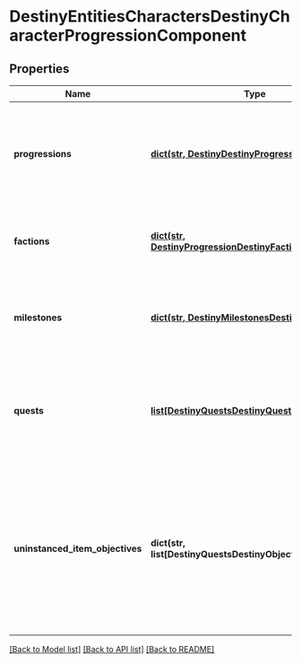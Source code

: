 # DestinyEntitiesCharactersDestinyCharacterProgressionComponent

## Properties
Name | Type | Description | Notes
------------ | ------------- | ------------- | -------------
**progressions** | [**dict(str, DestinyDestinyProgression)**](DestinyDestinyProgression.md) | A Dictionary of all known progressions for the Character, keyed by the Progression&#39;s hash.  Not all progressions have user-facing data, but those who do will have that data contained in the DestinyProgressionDefinition. | [optional] 
**factions** | [**dict(str, DestinyProgressionDestinyFactionProgression)**](DestinyProgressionDestinyFactionProgression.md) | A dictionary of all known Factions, keyed by the Faction&#39;s hash.  It contains data about this character&#39;sstatus with the faction. | [optional] 
**milestones** | [**dict(str, DestinyMilestonesDestinyMilestone)**](DestinyMilestonesDestinyMilestone.md) | Milestones are related to the simple progressions shown in the game, but return additional andhopefully helpful information for users about the specifics of the Milestone&#39;s status. | [optional] 
**quests** | [**list[DestinyQuestsDestinyQuestStatus]**](DestinyQuestsDestinyQuestStatus.md) | If the user has any active quests, the quests&#39; statuses will be returned here.  Note that quests have been largely supplanted by Milestones, but that doesn&#39;t mean thatthey won&#39;t make a comeback independent of milestones at some point. | [optional] 
**uninstanced_item_objectives** | **dict(str, list[DestinyQuestsDestinyObjectiveProgress])** | Sometimes, you have items in your inventory that don&#39;t have instances, but still haveObjective information.  This provides you that objective information for uninstanceditems.    This dictionary is keyed by the item&#39;s hash: which you can use to look up thename and description for the overall task(s) implied by the objective.The value is the list of objectives for this item, and their statuses. | [optional] 

[[Back to Model list]](../README.md#documentation-for-models) [[Back to API list]](../README.md#documentation-for-api-endpoints) [[Back to README]](../README.md)


